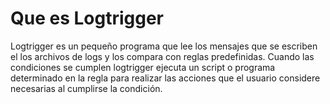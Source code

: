 # Que es Logtrigger #

Logtrigger es un pequeño programa que lee los mensajes que se escriben el los archivos de logs y los compara con reglas predefinidas. Cuando las condiciones se cumplen logtrigger ejecuta un script o programa determinado en la regla para realizar las acciones que el usuario considere necesarias al cumplirse la condición.